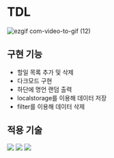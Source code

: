 # TDL

![ezgif com-video-to-gif (12)](https://user-images.githubusercontent.com/98885221/222949391-79364966-ccf9-4d1d-ada8-20f3ee8d0909.gif)

## 구현 기능
* 할일 목록 추가 및 삭제
* 다크모드 구현
* 하단에 명언 랜덤 출력
* localstorage를 이용해 데이터 저장
* filter를 이용해 데이터 삭제

## 적용 기술
<img src="https://img.shields.io/badge/html5-E34F26?style=for-the-badge&logo=html5&logoColor=white"> <img src="https://img.shields.io/badge/css-1572B6?style=for-the-badge&logo=css3&logoColor=white"> <img src="https://img.shields.io/badge/javascript-F7DF1E?style=for-the-badge&logo=javascript&logoColor=black"> 